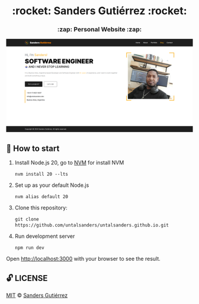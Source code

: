 <div align="center">
    <h1> :rocket: Sanders Gutiérrez :rocket: </h1>
    <h3> :zap: Personal Website :zap:️ </h3>
</div>

![Screenshot untalsanders-site](screenshot.png "screenshot-site")
<br>

## :checkered_flag: How to start

1. Install Node.js 20, go to [NVM](https://github.com/nvm-sh/nvm?tab=readme-ov-file#installing-and-updating) for install NVM
   ```shell
   nvm install 20 --lts
   ```

2. Set up as your default Node.js
   ```shell
   nvm alias default 20
   ```

3. Clone this repository:
   ```shell
   git clone https://github.com/untalsanders/untalsanders.github.io.git
   ```

4. Run development server
   ```shell
   npm run dev
   ```

Open [http://localhost:3000](http://localhost:3000) with your browser to see the result.

## :unlock: LICENSE

[MIT](LICENSE) © [Sanders Gutiérrez](https://untalsanders.github.io)
